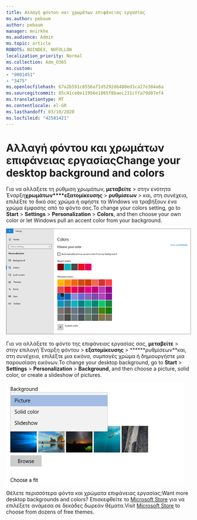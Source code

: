 ```yaml
---
title: Αλλαγή φόντου και χρωμάτων επιφάνειας εργασίας
ms.author: pebaum
author: pebaum
manager: mnirkhe
ms.audience: Admin
ms.topic: article
ROBOTS: NOINDEX, NOFOLLOW
localization_priority: Normal
ms.collection: Adm_O365
ms.custom:
- "9001451"
- "3475"
ms.openlocfilehash: 67a2b591c8556af1d5292d6480ed1ca27e384a6a
ms.sourcegitcommit: 85c41ce0e11956e1865f8baec231cffa79d87ef4
ms.translationtype: MT
ms.contentlocale: el-GR
ms.lasthandoff: 03/10/2020
ms.locfileid: "42581421"
---
```

# <a name="change-your-desktop-background-and-colors"></a><span data-ttu-id="7d508-102">Αλλαγή φόντου και χρωμάτων επιφάνειας εργασίας</span><span class="sxs-lookup"><span data-stu-id="7d508-102">Change your desktop background and colors</span></span>

<span data-ttu-id="7d508-103">Για να αλλάξετε τη ρύθμιση χρωμάτων, **μεταβείτε** > στην ενότητα Έναρξη**χρωμάτων\*\*\*\*εξατομίκευσης** > **ρυθμίσεων** > και, στη συνέχεια, επιλέξτε το δικό σας χρώμα ή αφήστε τα Windows να τραβήξουν ένα χρώμα έμφασης από το φόντο σας.</span><span class="sxs-lookup"><span data-stu-id="7d508-103">To change your colors setting, go to **Start** > **Settings** > **Personalization** > **Colors**, and then choose your own color or let Windows pull an accent color from your background.</span></span>

![Εξατομικεύστε τα χρώματά σας στα Windows.](media/windows-personalization-colors.png)

<span data-ttu-id="7d508-105">Για να αλλάξετε το φόντο της επιφάνειας εργασίας σας, **μεταβείτε** > στην επιλογή Έναρξη φόντου > **εξατομίκευσης** > \*\*\*\*\*\*ρυθμίσεων\*\*και, στη συνέχεια, επιλέξτε μια εικόνα, συμπαγές χρώμα ή δημιουργήστε μια παρουσίαση εικόνων.</span><span class="sxs-lookup"><span data-stu-id="7d508-105">To change your desktop background, go to **Start** > **Settings** > **Personalization** > **Background**, and then choose a picture, solid color, or create a slideshow of pictures.</span></span> 

![Αλλάξτε το φόντο της επιφάνειας εργασίας των Windows.](media/windows-desktop-background.png)

<span data-ttu-id="7d508-107">Θέλετε περισσότερα φόντα και χρώματα επιφάνειας εργασίας;</span><span class="sxs-lookup"><span data-stu-id="7d508-107">Want more desktop backgrounds and colors?</span></span> <span data-ttu-id="7d508-108">Επισκεφθείτε το [Microsoft Store](https://www.microsoft.com/store/collections/windowsthemes) για να επιλέξετε ανάμεσα σε δεκάδες δωρεάν θέματα.</span><span class="sxs-lookup"><span data-stu-id="7d508-108">Visit [Microsoft Store](https://www.microsoft.com/store/collections/windowsthemes) to choose from dozens of free themes.</span></span>
